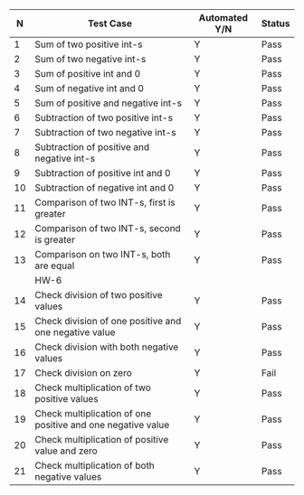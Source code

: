 | N  | Test Case                                                   | Automated Y/N | Status |
|----|-------------------------------------------------------------|---------------|--------|
| 1  | Sum of two positive int-s                                   | Y             | Pass   |
| 2  | Sum of two negative int-s                                   | Y             | Pass   | 
| 3  | Sum of positive int and 0                                   | Y             | Pass   |
| 4  | Sum of negative int and 0                                   | Y             | Pass   |
| 5  | Sum of positive and negative int-s                          | Y             | Pass   |
| 6  | Subtraction of two positive int-s                           | Y             | Pass   |
| 7  | Subtraction of two negative int-s                           | Y             | Pass   |
| 8  | Subtraction of positive and negative int-s                  | Y             | Pass   |
| 9  | Subtraction of positive int and 0                           | Y             | Pass   |
| 10 | Subtraction of negative int and 0                           | Y             | Pass   |    
| 11 | Comparison of two INT-s, first is greater                   | Y             | Pass   | 
| 12 | Comparison of two INT-s, second is greater                  | Y             | Pass   |
| 13 | Comparison on two INT-s, both are equal                     | Y             | Pass   |
|    | HW-6                                                        |               |        |
| 14 | Check division of two positive values                       | Y             | Pass   |
| 15 | Check division of one positive and one negative value       | Y             | Pass   |
| 16 | Check division with both negative values                    | Y             | Pass   |
| 17 | Check division on zero                                      | Y             | Fail   |
| 18 | Check multiplication of two positive values                 | Y             | Pass   |
| 19 | Check multiplication of one positive and one negative value | Y             | Pass   |
| 20 | Check multiplication of positive value and zero             | Y             | Pass   |
| 21 | Check multiplication of both negative values                | Y             | Pass   |


